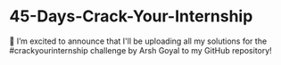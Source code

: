 # 45-Days-Crack-Your-Internship
🚀 I’m excited to announce that I'll be uploading all my solutions for the #crackyourinternship challenge by Arsh Goyal to my GitHub repository!
